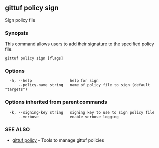 ## gittuf policy sign

Sign policy file

### Synopsis

This command allows users to add their signature to the specified policy file.

```
gittuf policy sign [flags]
```

### Options

```
  -h, --help                 help for sign
      --policy-name string   name of policy file to sign (default "targets")
```

### Options inherited from parent commands

```
  -k, --signing-key string   signing key to use to sign policy file
      --verbose              enable verbose logging
```

### SEE ALSO

* [gittuf policy](gittuf_policy.md)	 - Tools to manage gittuf policies

